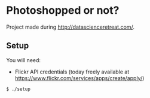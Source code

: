 # Photoshopped or not?

Project made during http://datascienceretreat.com/.

## Setup

You will need:

* Flickr API credentials (today freely available at https://www.flickr.com/services/apps/create/apply/)

```
$ ./setup
```
